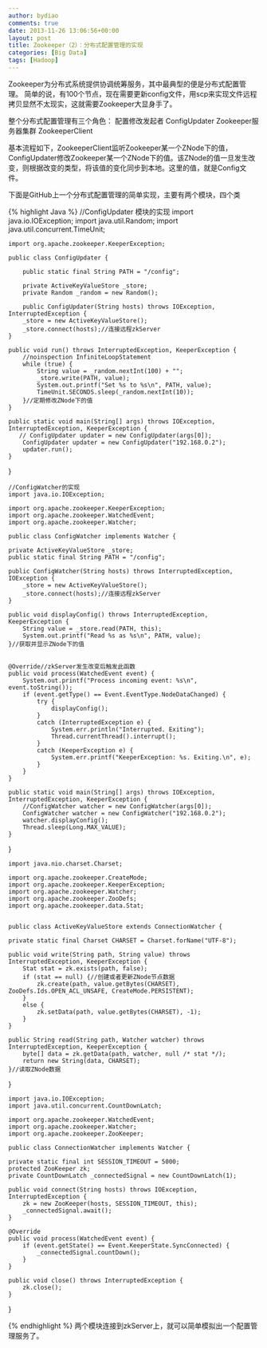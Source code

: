 ```yaml
---
author: bydiao
comments: true
date: 2013-11-26 13:06:56+00:00
layout: post
title: Zookeeper（2）：分布式配置管理的实现
categories: [Big Data]
tags: [Hadoop]
---
```



Zookeeper为分布式系统提供协调统筹服务，其中最典型的便是分布式配置管理。
简单的说，有100个节点，现在需要更新config文件，用scp来实现文件远程拷贝显然不太现实，这就需要Zookeeper大显身手了。

整个分布式配置管理有三个角色：
配置修改发起者 ConfigUpdater
Zookeeper服务器集群
ZookeeperClient

基本流程如下，ZookeeperClient监听Zookeeper某一个ZNode下的值，ConfigUpdater修改Zookeeper某一个ZNode下的值。该ZNode的值一旦发生改变，则根据改变的类型，将该值的变化同步到本地。这里的值，就是Config文件。

下面是GitHub上一个分布式配置管理的简单实现，主要有两个模块，四个类

{% highlight Java %}
	//ConfigUpdater 模块的实现
	import java.io.IOException;
	import java.util.Random;
	import java.util.concurrent.TimeUnit;

	import org.apache.zookeeper.KeeperException;

	public class ConfigUpdater {
	
	    public static final String PATH = "/config";

	    private ActiveKeyValueStore _store;
	    private Random _random = new Random();
	
	    public ConfigUpdater(String hosts) throws IOException, InterruptedException {
        _store = new ActiveKeyValueStore();
        _store.connect(hosts);//连接远程zkServer
    }

    public void run() throws InterruptedException, KeeperException {
        //noinspection InfiniteLoopStatement
        while (true) {
            String value = _random.nextInt(100) + "";
            _store.write(PATH, value);
            System.out.printf("Set %s to %s\n", PATH, value);
            TimeUnit.SECONDS.sleep(_random.nextInt(10));
        }//定期修改ZNode下的值
    }

    public static void main(String[] args) throws IOException, InterruptedException, KeeperException {
       // ConfigUpdater updater = new ConfigUpdater(args[0]);
    	ConfigUpdater updater = new ConfigUpdater("192.168.0.2");
        updater.run();
    }

}


	//ConfigWatcher的实现
	import java.io.IOException;

	import org.apache.zookeeper.KeeperException;
	import org.apache.zookeeper.WatchedEvent;
	import org.apache.zookeeper.Watcher;

	public class ConfigWatcher implements Watcher {

    private ActiveKeyValueStore _store;
    public static final String PATH = "/config";
    
    public ConfigWatcher(String hosts) throws InterruptedException, IOException {
        _store = new ActiveKeyValueStore();
        _store.connect(hosts);//连接远程zkServer
    }

    public void displayConfig() throws InterruptedException, KeeperException {
        String value = _store.read(PATH, this);
        System.out.printf("Read %s as %s\n", PATH, value);
    }//获取并显示ZNode下的值


    @Override//zkServer发生改变后触发此函数
    public void process(WatchedEvent event) {
        System.out.printf("Process incoming event: %s\n", event.toString());
        if (event.getType() == Event.EventType.NodeDataChanged) {
            try {
                displayConfig();
            }
            catch (InterruptedException e) {
                System.err.println("Interrupted. Exiting");
                Thread.currentThread().interrupt();
            }
            catch (KeeperException e) {
                System.err.printf("KeeperException: %s. Exiting.\n", e);
            }
        }
    }

    public static void main(String[] args) throws IOException, InterruptedException, KeeperException {
        //ConfigWatcher watcher = new ConfigWatcher(args[0]);
    	ConfigWatcher watcher = new ConfigWatcher("192.168.0.2");
        watcher.displayConfig();
        Thread.sleep(Long.MAX_VALUE);
    }

}


	import java.nio.charset.Charset;

	import org.apache.zookeeper.CreateMode;
	import org.apache.zookeeper.KeeperException;
	import org.apache.zookeeper.Watcher;
	import org.apache.zookeeper.ZooDefs;
	import org.apache.zookeeper.data.Stat;


	public class ActiveKeyValueStore extends ConnectionWatcher {

    private static final Charset CHARSET = Charset.forName("UTF-8");

    public void write(String path, String value) throws InterruptedException, KeeperException {
        Stat stat = zk.exists(path, false);
        if (stat == null) {//创建或者更新ZNode节点数据
            zk.create(path, value.getBytes(CHARSET), ZooDefs.Ids.OPEN_ACL_UNSAFE, CreateMode.PERSISTENT);
        }
        else {
            zk.setData(path, value.getBytes(CHARSET), -1);
        }
    }

    public String read(String path, Watcher watcher) throws InterruptedException, KeeperException {
        byte[] data = zk.getData(path, watcher, null /* stat */);
        return new String(data, CHARSET);
    }//读取ZNode数据


}


	import java.io.IOException;
	import java.util.concurrent.CountDownLatch;

	import org.apache.zookeeper.WatchedEvent;
	import org.apache.zookeeper.Watcher;
	import org.apache.zookeeper.ZooKeeper;
	
	public class ConnectionWatcher implements Watcher {
    
    private static final int SESSION_TIMEOUT = 5000;
    protected ZooKeeper zk;
    private CountDownLatch _connectedSignal = new CountDownLatch(1);

    public void connect(String hosts) throws IOException, InterruptedException {
        zk = new ZooKeeper(hosts, SESSION_TIMEOUT, this);
        _connectedSignal.await();
    }

    @Override
    public void process(WatchedEvent event) {
        if (event.getState() == Event.KeeperState.SyncConnected) {
            _connectedSignal.countDown();
        }
    }

    public void close() throws InterruptedException {
        zk.close();
    }
}

{% endhighlight %}
两个模块连接到zkServer上，就可以简单模拟出一个配置管理服务了。
